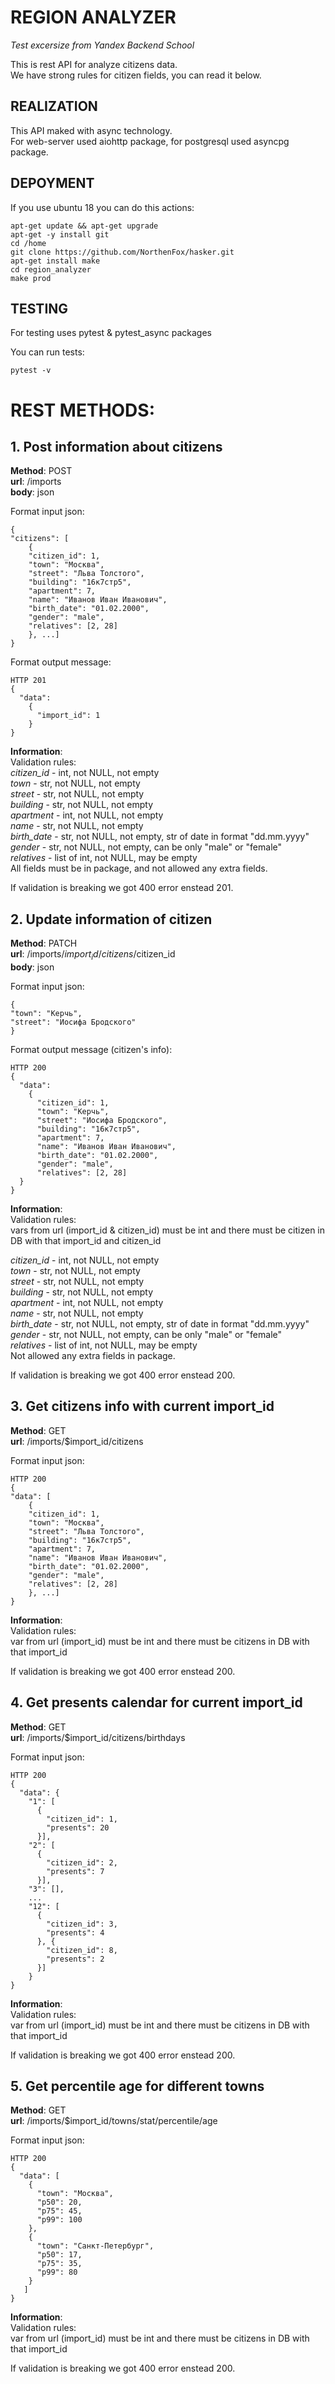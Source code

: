 # REGION ANALYZER
*Test excersize from Yandex Backend School*
  
This is rest API for analyze citizens data.  
We have strong rules for citizen fields, you can read it below.  

## REALIZATION  
This API maked with async technology.  
For web-server used aiohttp package, for postgresql used asyncpg package.  

## DEPOYMENT  
If you use ubuntu 18 you can do this actions:  
```  
apt-get update && apt-get upgrade  
apt-get -y install git  
cd /home  
git clone https://github.com/NorthenFox/hasker.git  
apt-get install make  
cd region_analyzer   
make prod  
```

## TESTING  
For testing uses pytest & pytest_async packages  
 
You can run tests:  
```
pytest -v  
```  

# REST METHODS:  

## 1. Post information about citizens  
**Method**: POST  
**url**: /imports  
**body**: json  

Format input json:  
```
{
"citizens": [
    {
    "citizen_id": 1, 
    "town": "Москва",
    "street": "Льва Толстого",
    "building": "16к7стр5",
    "apartment": 7,
    "name": "Иванов Иван Иванович",
    "birth_date": "01.02.2000",
    "gender": "male",
    "relatives": [2, 28] 
    }, ...]
}
```  


Format output message:
```  
HTTP 201
{
  "data": 
    {
      "import_id": 1
    }
}
```  
  
**Information**:  
Validation rules:  
*citizen_id* - int, not NULL, not empty  
*town* - str, not NULL, not empty  
*street* - str, not NULL, not empty  
*building* - str, not NULL, not empty  
*apartment* - int, not NULL, not empty  
*name* - str, not NULL, not empty  
*birth_date* - str, not NULL, not empty, str of date in format "dd.mm.yyyy"  
*gender* - str, not NULL, not empty, can be only "male" or "female"  
*relatives* - list of int, not NULL, may be empty  
All fields must be in package, and not allowed any extra fields.  

If validation is breaking we got 400 error enstead 201.


## 2. Update information of citizen  
**Method**: PATCH  
**url**: /imports/$import_id/citizens/$citizen_id  
**body**: json  

Format input json:  
```
{
"town": "Керчь",
"street": "Иосифа Бродского"
}
```  

Format output message (citizen's info):
```  
HTTP 200
{
  "data": 
    {
      "citizen_id": 1,
      "town": "Керчь",
      "street": "Иосифа Бродского",
      "building": "16к7стр5",
      "apartment": 7,
      "name": "Иванов Иван Иванович",
      "birth_date": "01.02.2000",
      "gender": "male",
      "relatives": [2, 28]
  }
}
``` 

**Information**:  
Validation rules:  
vars from url (import_id & citizen_id) must be int and there must be citizen in DB with that import_id and citizen_id  
  
  
*citizen_id* - int, not NULL, not empty  
*town* - str, not NULL, not empty  
*street* - str, not NULL, not empty  
*building* - str, not NULL, not empty  
*apartment* - int, not NULL, not empty  
*name* - str, not NULL, not empty  
*birth_date* - str, not NULL, not empty, str of date in format "dd.mm.yyyy"  
*gender* - str, not NULL, not empty, can be only "male" or "female"  
*relatives* - list of int, not NULL, may be empty  
Not allowed any extra fields in package.

If validation is breaking we got 400 error enstead 200.  

## 3. Get citizens info with current import_id  
**Method**: GET  
**url**: /imports/$import_id/citizens


Format input json:  
```  
HTTP 200  
{
"data": [
    {
    "citizen_id": 1, 
    "town": "Москва",
    "street": "Льва Толстого",
    "building": "16к7стр5",
    "apartment": 7,
    "name": "Иванов Иван Иванович",
    "birth_date": "01.02.2000",
    "gender": "male",
    "relatives": [2, 28] 
    }, ...]
}
```  

**Information**:  
Validation rules:  
var from url (import_id) must be int and there must be citizens in DB with that import_id  

If validation is breaking we got 400 error enstead 200.  
  
## 4. Get presents calendar for current import_id  
**Method**: GET  
**url**: /imports/$import_id/citizens/birthdays  


Format input json:  
```  
HTTP 200  
{  
  "data": {  
    "1": [  
      {  
        "citizen_id": 1,  
        "presents": 20  
      }],  
    "2": [  
      {   
        "citizen_id": 2,  
        "presents": 7  
      }],  
    "3": [],  
    ...  
    "12": [
      {    
        "citizen_id": 3,  
        "presents": 4  
      }, {  
        "citizen_id": 8,  
        "presents": 2  
      }]  
    }  
}  
```  

**Information**:  
Validation rules:  
var from url (import_id) must be int and there must be citizens in DB with that import_id  

If validation is breaking we got 400 error enstead 200.  

## 5. Get percentile age for different towns  
**Method**: GET  
**url**: /imports/$import_id/towns/stat/percentile/age  


Format input json:  
```  
HTTP 200  
{  
  "data": [  
    {  
      "town": "Москва",  
      "p50": 20,  
      "p75": 45,  
      "p99": 100  
    },  
    {  
      "town": "Санкт-Петербург",  
      "p50": 17,  
      "p75": 35,  
      "p99": 80  
    }  
   ]  
}  
```  

**Information**:  
Validation rules:  
var from url (import_id) must be int and there must be citizens in DB with that import_id  

If validation is breaking we got 400 error enstead 200. 
